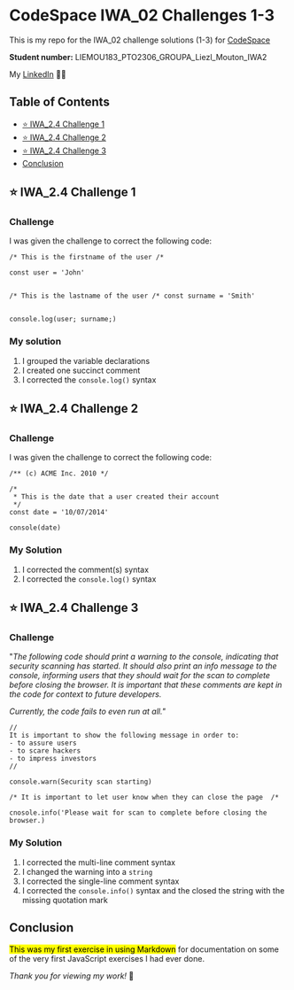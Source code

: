 <!-- omit in toc -->

# CodeSpace IWA_02 Challenges 1-3

This is my repo for the IWA_02 challenge solutions (1-3) for
[CodeSpace](https://www.codespace.co.za/)

**Student number:** LIEMOU183_PTO2306_GROUPA_Liezl_Mouton_IWA2

My [LinkedIn](https://www.linkedin.com/in/liezlmouton/) 👩‍💻

<!-- omit in toc -->

## Table of Contents

- [⭐ IWA_2.4 Challenge 1](#-iwa_24-challenge-1)
- [⭐ IWA_2.4 Challenge 2](#-iwa_24-challenge-2)
- [⭐ IWA_2.4 Challenge 3](#-iwa_24-challenge-3)
- [Conclusion](#conclusion)

## ⭐ IWA_2.4 Challenge 1

<!-- omit in toc -->

### Challenge

I was given the challenge to correct the following code:

```
/* This is the firstname of the user /*

const user = 'John'


/* This is the lastname of the user /* const surname = 'Smith'


console.log(user; surname;)
```

<!-- omit in toc -->

### My solution

1. I grouped the variable declarations
2. I created one succinct comment
3. I corrected the `console.log()` syntax

## ⭐ IWA_2.4 Challenge 2

<!-- omit in toc -->

### Challenge

I was given the challenge to correct the following code:

```
/** (c) ACME Inc. 2010 */

/*
 * This is the date that a user created their account
 */
const date = '10/07/2014'

console(date)
```

<!-- omit in toc -->

### My Solution

1. I corrected the comment(s) syntax
2. I corrected the `console.log()` syntax

## ⭐ IWA_2.4 Challenge 3

<!-- omit in toc -->

### Challenge

"_The following code should print a warning to the console, indicating that security scanning has started. It should also print an info message to the console, informing users that they should wait for the scan to complete before closing the browser. It is important that these comments are kept in the code for context to future developers._

_Currently, the code fails to even run at all."_

```
//
It is important to show the following message in order to:
- to assure users
- to scare hackers
- to impress investors
//

console.warn(Security scan starting)

/* It is important to let user know when they can close the page  /*

cnosole.info('Please wait for scan to complete before closing the browser.)
```

<!-- omit in toc -->

### My Solution

1. I corrected the multi-line comment syntax
2. I changed the warning into a `string`
3. I corrected the single-line comment syntax
4. I corrected the `console.info()` syntax and the closed the string with the missing quotation mark

## Conclusion

<mark>This was my first exercise in using Markdown</mark> for documentation on some of the very first JavaScript exercises I had ever done.

_Thank you for viewing my work!_ 🤩
